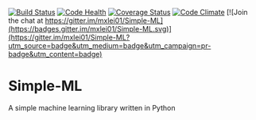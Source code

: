 [![Build Status](https://travis-ci.org/mxlei01/Simple-ML.svg?branch=master)](https://travis-ci.org/mxlei01/Simple-ML)
[![Code Health](https://landscape.io/github/mxlei01/Simple-ML/master/landscape.svg?style=flat)](https://landscape.io/github/mxlei01/Simple-ML/master)
[![Coverage Status](https://coveralls.io/repos/github/mxlei01/Simple-ML/badge.svg?branch=master)](https://coveralls.io/github/mxlei01/Simple-ML?branch=master)
[![Code Climate](https://codeclimate.com/github/mxlei01/Simple-ML/badges/gpa.svg)](https://codeclimate.com/github/mxlei01/Simple-ML)
[![Join the chat at https://gitter.im/mxlei01/Simple-ML](https://badges.gitter.im/mxlei01/Simple-ML.svg)](https://gitter.im/mxlei01/Simple-ML?utm_source=badge&utm_medium=badge&utm_campaign=pr-badge&utm_content=badge)

# Simple-ML

A simple machine learning library written in Python
